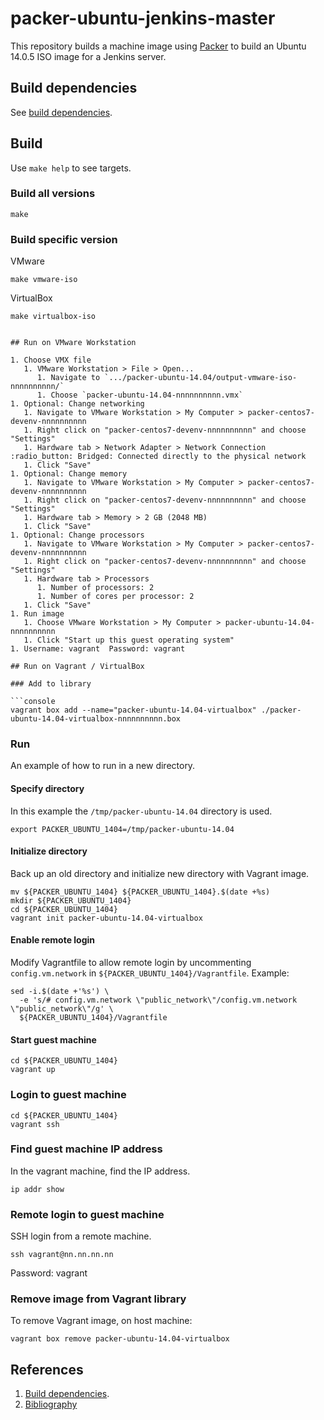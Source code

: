 # packer-ubuntu-jenkins-master

This repository builds a machine image using
[Packer](https://www.packer.io/)
to build an 
Ubuntu 14.0.5 ISO image
for a Jenkins server.

## Build dependencies

See [build dependencies](https://github.com/docktermj/KnowledgeBase/blob/master/build-dependencies/packer.md).

## Build

Use `make help` to see targets.

### Build all versions

```console
make
```

### Build specific version

VMware

```console
make vmware-iso
```

VirtualBox

```console
make virtualbox-iso
```
```

## Run on VMware Workstation

1. Choose VMX file
   1. VMware Workstation > File > Open...
      1. Navigate to `.../packer-ubuntu-14.04/output-vmware-iso-nnnnnnnnnn/`
      1. Choose `packer-ubuntu-14.04-nnnnnnnnnn.vmx`
1. Optional: Change networking
   1. Navigate to VMware Workstation > My Computer > packer-centos7-devenv-nnnnnnnnnn
   1. Right click on "packer-centos7-devenv-nnnnnnnnnn" and choose "Settings"
   1. Hardware tab > Network Adapter > Network Connection :radio_button: Bridged: Connected directly to the physical network
   1. Click "Save"
1. Optional: Change memory
   1. Navigate to VMware Workstation > My Computer > packer-centos7-devenv-nnnnnnnnnn
   1. Right click on "packer-centos7-devenv-nnnnnnnnnn" and choose "Settings"
   1. Hardware tab > Memory > 2 GB (2048 MB)
   1. Click "Save"
1. Optional: Change processors
   1. Navigate to VMware Workstation > My Computer > packer-centos7-devenv-nnnnnnnnnn
   1. Right click on "packer-centos7-devenv-nnnnnnnnnn" and choose "Settings"
   1. Hardware tab > Processors
      1. Number of processors: 2
      1. Number of cores per processor: 2
   1. Click "Save"  
1. Run image
   1. Choose VMware Workstation > My Computer > packer-ubuntu-14.04-nnnnnnnnnn
   1. Click "Start up this guest operating system"
1. Username: vagrant  Password: vagrant

## Run on Vagrant / VirtualBox

### Add to library

```console
vagrant box add --name="packer-ubuntu-14.04-virtualbox" ./packer-ubuntu-14.04-virtualbox-nnnnnnnnnn.box
```

### Run

An example of how to run in a new directory.

#### Specify directory

In this example the `/tmp/packer-ubuntu-14.04` directory is used.

```console
export PACKER_UBUNTU_1404=/tmp/packer-ubuntu-14.04
```

#### Initialize directory

Back up an old directory and initialize new directory with Vagrant image.

```console
mv ${PACKER_UBUNTU_1404} ${PACKER_UBUNTU_1404}.$(date +%s)
mkdir ${PACKER_UBUNTU_1404}
cd ${PACKER_UBUNTU_1404}
vagrant init packer-ubuntu-14.04-virtualbox
```

#### Enable remote login

Modify Vagrantfile to allow remote login by
uncommenting `config.vm.network` in `${PACKER_UBUNTU_1404}/Vagrantfile`. 
Example:

```console
sed -i.$(date +'%s') \
  -e 's/# config.vm.network \"public_network\"/config.vm.network \"public_network\"/g' \
  ${PACKER_UBUNTU_1404}/Vagrantfile
```

#### Start guest machine

```console
cd ${PACKER_UBUNTU_1404}
vagrant up
```

### Login to guest machine

```console
cd ${PACKER_UBUNTU_1404}
vagrant ssh
```

### Find guest machine IP address

In the vagrant machine, find the IP address.

```console
ip addr show
```

### Remote login to guest machine

SSH login from a remote machine.

```console
ssh vagrant@nn.nn.nn.nn
```

Password: vagrant


### Remove image from Vagrant library

To remove Vagrant image, on host machine:

```console
vagrant box remove packer-ubuntu-14.04-virtualbox
```

## References
1. [Build dependencies](https://github.com/docktermj/KnowledgeBase/blob/master/build-dependencies/packer.md).
1. [Bibliography](https://github.com/docktermj/KnowledgeBase/blob/master/bibliography/packer.md)
